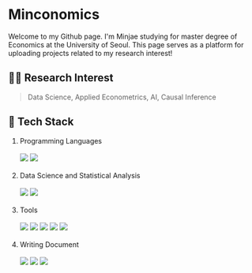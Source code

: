 # Minconomics

Welcome to my Github page. I'm Minjae studying for master degree of Economics at the University of Seoul. This page serves as a platform for uploading projects related to my research interest! 

## 🏃‍♂️ Research Interest

> Data Science, Applied Econometrics, AI, Causal Inference

## 🚀 Tech Stack

1. Programming Languages <br> <br>
<img src="https://img.shields.io/badge/Python-3776AB?style=for-the-badge&logo=Python&logoColor=white"/> <img src="https://img.shields.io/badge/R-276DC3?style=for-the-badge&logo=R&logoColor=white"/> <br> <br>
2. Data Science and Statistical Analysis <br> <br>
<img src="https://img.shields.io/badge/pandas-150458?style=for-the-badge&logo=pandas&logoColor=white"/> <img src="https://img.shields.io/badge/numpy-013243?style=for-the-badge&logo=numpy&logoColor=white"/>  <br> <br>
3. Tools <br> <br>
<img src="https://img.shields.io/badge/rstudioide-75AADB?style=for-the-badge&logo=rstudioide&logoColor=white"/> <img src="https://img.shields.io/badge/jupyter-F37626?style=for-the-badge&logo=jupyter&logoColor=white"/> <img src="https://img.shields.io/badge/googlecolab-F9AB00?style=for-the-badge&logo=googlecolab&logoColor=white"/> <img src="https://img.shields.io/badge/git-F05032?style=for-the-badge&logo=git&logoColor=white"/> <img src="https://img.shields.io/badge/github-181717?style=for-the-badge&logo=github&logoColor=white"/> <br> <br>
4. Writing Document <br> <br>
<img src="https://img.shields.io/badge/latex-008080?style=for-the-badge&logo=latex&logoColor=white"/> <img src="https://img.shields.io/badge/markdown-000000?style=for-the-badge&logo=markdown&logoColor=white"/> <img src="https://img.shields.io/badge/overleaf-47A141?style=for-the-badge&logo=overleaf&logoColor=white"/>



